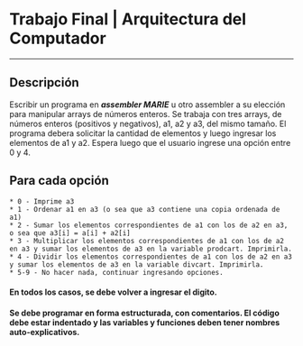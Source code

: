 # Trabajo Final | Arquitectura del Computador

---

## Descripción

Escribir un programa en **_assembler MARIE_** u otro assembler a su elección para
manipular arrays de números enteros.
Se trabaja con tres arrays, de números enteros (positivos y negativos), a1, a2 y a3, del
mismo tamaño. El programa debera solicitar la cantidad de elementos y luego ingresar
los elementos de a1 y a2.
Espera luego que el usuario ingrese una opción entre 0 y 4.

## Para cada opción

    * 0 - Imprime a3
    * 1 - Ordenar a1 en a3 (o sea que a3 contiene una copia ordenada de a1)
    * 2 - Sumar los elementos correspondientes de a1 con los de a2 en a3, o sea que a3[i] = a[i] + a2[i]
    * 3 - Multiplicar los elementos correspondientes de a1 con los de a2 en a3 y sumar los elementos de a3 en la variable prodcart. Imprimirla.
    * 4 - Dividir los elementos correspondientes de a1 con los de a2 en a3 y sumar los elementos de a3 en la variable divcart. Imprimirla.
    * 5-9 - No hacer nada, continuar ingresando opciones.

#### En todos los casos, se debe volver a ingresar el digito.

#### Se debe programar en forma estructurada, con comentarios. El código debe estar indentado y las variables y funciones deben tener nombres auto-explicativos.

